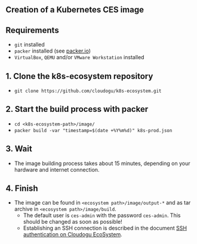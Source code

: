 ## Creation of a Kubernetes CES image
## Requirements
- `git` installed
- `packer` installed (see [packer.io](https://www.packer.io/))
- `VirtualBox`, `QEMU` and/or `VMware Workstation` installed

## 1. Clone the k8s-ecosystem repository
- `git clone https://github.com/cloudogu/k8s-ecosystem.git`

## 2. Start the build process with packer
- `cd <k8s-ecosystem-path>/image/`
- `packer build -var "timestamp=$(date +%Y%m%d)" k8s-prod.json`

## 3. Wait
- The image building process takes about 15 minutes, depending on your hardware and internet connection.

## 4. Finish
- The image can be found in `<ecosystem path>/image/output-*` and as tar archive in `<ecosystem path>/image/build`.
  - The default user is `ces-admin` with the password `ces-admin`. This should be changed as soon as possible!
  - Establishing an SSH connection is described in the document [SSH authentication on Cloudogu EcoSystem](../operations/ssh_authentication_en.md).

